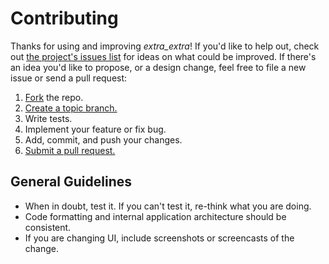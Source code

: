 # Contributing
Thanks for using and improving *extra_extra*! If you'd like to help out, check out [the project's issues list](https://github.com/stitchfix/extra_extra/issues) for ideas on what could be improved.  If there's an idea you'd like to propose, or a design change, feel free to file a new issue or send a pull request:

1. [Fork][fork] the repo.
1. [Create a topic branch.][branch]
1. Write tests.
1. Implement your feature or fix bug.
1. Add, commit, and push your changes.
1. [Submit a pull request.][pr]

[fork]: https://help.github.com/articles/fork-a-repo/
[branch]: https://help.github.com/articles/creating-and-deleting-branches-within-your-repository/
[pr]: https://help.github.com/articles/using-pull-requests/

## General Guidelines

* When in doubt, test it.  If you can't test it, re-think what you are doing.
* Code formatting and internal application architecture should be consistent.
* If you are changing UI, include screenshots or screencasts of the change.

